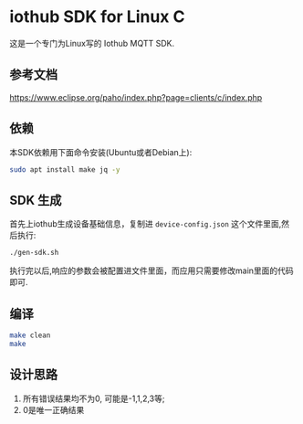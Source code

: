 # iothub SDK for Linux C
这是一个专门为Linux写的 Iothub MQTT SDK.
## 参考文档
https://www.eclipse.org/paho/index.php?page=clients/c/index.php
## 依赖
本SDK依赖用下面命令安装(Ubuntu或者Debian上):
```sh
sudo apt install make jq -y
```
## SDK 生成
首先上iothub生成设备基础信息，复制进 `device-config.json` 这个文件里面,然后执行:
```
./gen-sdk.sh
```

执行完以后,响应的参数会被配置进文件里面，而应用只需要修改main里面的代码即可.
## 编译
```bash
make clean
make
```
## 设计思路
1. 所有错误结果均不为0, 可能是-1,1,2,3等;
2. 0是唯一正确结果
